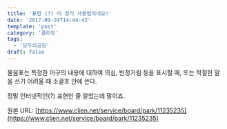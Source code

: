 ```yaml
---
title: '표현 (?) 이 정식 사용법이네요!'
date: '2017-09-24T14:44:42'
template: 'post'
category: '클리앙'
tags: 
  - '모두의공원'
draft: false
---
```


물음표는 특정한 어구의 내용에 대하여 의심, 빈정거림 등을 표시할 때, 또는 적절한 말을 쓰기 어려울 때 소괄호 안에 쓴다. 

  

정말 인터넷적인(?) 표현인 줄 알았는데 말이죠.

원본 URL: [https://www.clien.net/service/board/park/11235235](https://www.clien.net/service/board/park/11235235)